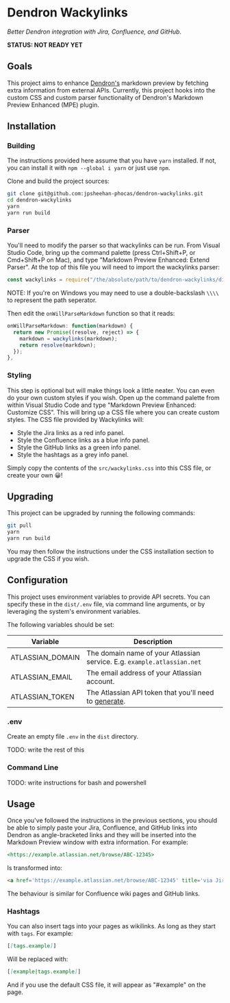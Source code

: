 # Dendron Wackylinks

_Better Dendron integration with Jira, Confluence, and GitHub._

**STATUS: NOT READY YET**

## Goals

This project aims to enhance [Dendron's](https://dendron.so) markdown preview by fetching extra information from external APIs. Currently, this project hooks into the custom CSS and custom parser functionality of Dendron's Markdown Preview Enhanced (MPE) plugin.

## Installation

### Building

The instructions provided here assume that you have `yarn` installed. If not, you can install it with `npm --global i yarn` or just use `npm`.

Clone and build the project sources:

```bash
git clone git@github.com:jpsheehan-phocas/dendron-wackylinks.git
cd dendron-wackylinks
yarn
yarn run build
```

### Parser

You'll need to modify the parser so that wackylinks can be run. From Visual Studio Code, bring up the command palette (press Ctrl+Shift+P, or Cmd+Shift+P on Mac), and type "Markdown Preview Enhanced: Extend Parser".
At the top of this file you will need to import the wackylinks parser:

```javascript
const wackylinks = require("/the/absolute/path/to/dendron-wackylinks/dist/wackylinks.js").default;
```

NOTE: If you're on Windows you may need to use a double-backslash `\\\\` to represent the path seperator.

Then edit the `onWillParseMarkdown` function so that it reads:

```javascript
onWillParseMarkdown: function(markdown) {
  return new Promise((resolve, reject) => {
    markdown = wackylinks(markdown);
    return resolve(markdown);
  });
},
```

### Styling

This step is optional but will make things look a little neater. You can even do your own custom styles if you wish.
Open up the command palette from within Visual Studio Code and type "Markdown Preview Enhanced: Customize CSS".
This will bring up a CSS file where you can create custom styles.
The CSS file provided by Wackylinks will:

- Style the Jira links as a red info panel.
- Style the Confluence links as a blue info panel.
- Style the GitHub links as a green info panel.
- Style the hashtags as a grey info panel.

Simply copy the contents of the `src/wackylinks.css` into this CSS file, or create your own 😀!

## Upgrading

This project can be upgraded by running the following commands:

```bash
git pull
yarn
yarn run build
```

You may then follow the instructions under the CSS installation section to upgrade the CSS if you wish.

## Configuration

This project uses environment variables to provide API secrets. You can specify these in the `dist/.env` file, via command line arguments, or by leveraging the system's environment variables.

The following variables should be set:

| Variable         | Description                                                                                                          |
| ---------------- | -------------------------------------------------------------------------------------------------------------------- |
| ATLASSIAN_DOMAIN | The domain name of your Atlassian service. E.g. `example.atlassian.net`                                              |
| ATLASSIAN_EMAIL  | The email address of your Atlassian account.                                                                         |
| ATLASSIAN_TOKEN  | The Atlassian API token that you'll need to [generate](https://id.atlassian.com/manage-profile/security/api-tokens). |

### .env

Create an empty file `.env` in the `dist` directory.

TODO: write the rest of this

### Command Line

TODO: write instructions for bash and powershell

## Usage

Once you've followed the instructions in the previous sections, you should be able to simply paste your Jira, Confluence, and GitHub links into Dendron as angle-bracketed links and they will be inserted into the Markdown Preview window with extra information.
For example:

```markdown
<https://example.atlassian.net/browse/ABC-12345>
```

Is transformed into:

```markdown
<a href='https://example.atlassian.net/browse/ABC-12345' title='via Jira' class='jira-ticket'>ABC-12345: My Fake Ticket Title</a>
```

The behaviour is similar for Confluence wiki pages and GitHub links.

### Hashtags

You can also insert tags into your pages as wikilinks. As long as they start with `tags`.
For example:

```markdown
[[tags.example]]
```

Will be replaced with:

```markdown
[[example|tags.example]]
```

And if you use the default CSS file, it will appear as "#example" on the page.
